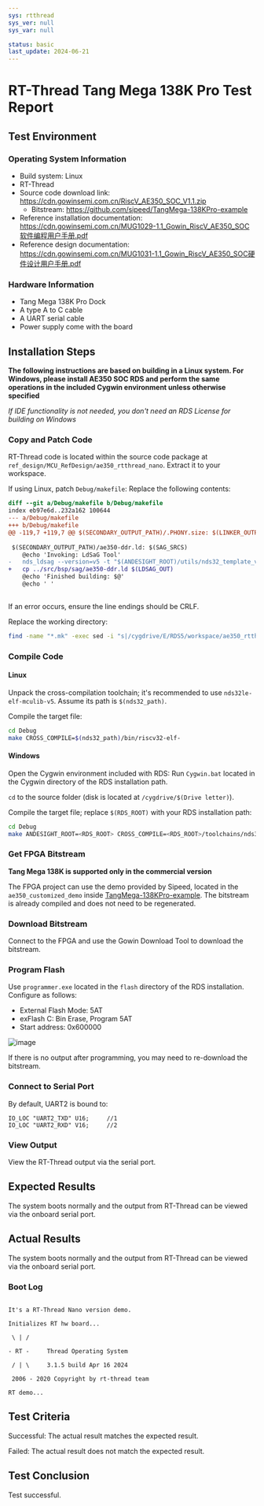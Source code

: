 ```yaml
---
sys: rtthread
sys_ver: null
sys_var: null

status: basic
last_update: 2024-06-21
---
```


# RT-Thread Tang Mega 138K Pro Test Report

## Test Environment

### Operating System Information

- Build system: Linux
- RT-Thread
- Source code download link: https://cdn.gowinsemi.com.cn/RiscV_AE350_SOC_V1.1.zip
	- Bitstream: https://github.com/sipeed/TangMega-138KPro-example
- Reference installation documentation: https://cdn.gowinsemi.com.cn/MUG1029-1.1_Gowin_RiscV_AE350_SOC软件编程用户手册.pdf
- Reference design documentation: https://cdn.gowinsemi.com.cn/MUG1031-1.1_Gowin_RiscV_AE350_SOC硬件设计用户手册.pdf

### Hardware Information

- Tang Mega 138K Pro Dock
- A type A to C cable
- A UART serial cable
- Power supply come with the board

## Installation Steps

**The following instructions are based on building in a Linux system. For Windows, please install AE350 SOC RDS and perform the same operations in the included Cygwin environment unless otherwise specified**

*If IDE functionality is not needed, you don't need an RDS License for building on Windows*

### Copy and Patch Code

RT-Thread code is located within the source code package at `ref_design/MCU_RefDesign/ae350_rtthread_nano`. Extract it to your workspace.

If using Linux, patch `Debug/makefile`:
Replace the following contents:
```diff
diff --git a/Debug/makefile b/Debug/makefile
index eb97e6d..232a162 100644
--- a/Debug/makefile
+++ b/Debug/makefile
@@ -119,7 +119,7 @@ $(SECONDARY_OUTPUT_PATH)/.PHONY.size: $(LINKER_OUTPUTS)
 
 $(SECONDARY_OUTPUT_PATH)/ae350-ddr.ld: $(SAG_SRCS)
 	@echo 'Invoking: LdSaG Tool'
-	nds_ldsag --version=v5 -t "$(ANDESIGHT_ROOT)/utils/nds32_template_v5.txt" "$(SAG_FILE)" -o $(LDSAG_OUT)
+	cp ../src/bsp/sag/ae350-ddr.ld $(LDSAG_OUT)
 	@echo 'Finished building: $@'
 	@echo ' '
 

```
If an error occurs, ensure the line endings should be CRLF.

Replace the working directory:
```bash
find -name "*.mk" -exec sed -i "s|/cygdrive/E/RDS5/workspace/ae350_rtthread_nano|$(pwd)|g" {} \;
```

### Compile Code

#### Linux
Unpack the cross-compilation toolchain; it's recommended to use `nds32le-elf-mculib-v5`. Assume its path is `$(nds32_path)`.

Compile the target file:
```bash
cd Debug
make CROSS_COMPILE=$(nds32_path)/bin/riscv32-elf-
```

#### Windows
Open the Cygwin environment included with RDS:
Run `Cygwin.bat` located in the Cygwin directory of the RDS installation path.

`cd` to the source folder (disk is located at `/cygdrive/$(Drive letter)`).

Compile the target file; replace `$(RDS_ROOT)` with your RDS installation path:
```bash
cd Debug
make ANDESIGHT_ROOT=<RDS_ROOT> CROSS_COMPILE=<RDS_ROOT>/toolchains/nds32le-elf-mculib-v5/bin/riscv32-elf-
```

### Get FPGA Bitstream

**Tang Mega 138K is supported only in the commercial version**

The FPGA project can use the demo provided by Sipeed, located in the `ae350_customized_demo` inside [TangMega-138KPro-example](https://github.com/sipeed/TangMega-138KPro-example). The bitstream is already compiled and does not need to be regenerated.

### Download Bitstream

Connect to the FPGA and use the Gowin Download Tool to download the bitstream.

### Program Flash

Use `programmer.exe` located in the `flash` directory of the RDS installation. Configure as follows:
- External Flash Mode: 5AT
- exFlash C: Bin Erase, Program 5AT
- Start address: 0x600000

![image](image.png)

If there is no output after programming, you may need to re-download the bitstream.

### Connect to Serial Port

By default, UART2 is bound to:
```
IO_LOC "UART2_TXD" U16;     //1
IO_LOC "UART2_RXD" V16;     //2
```

### View Output

View the RT-Thread output via the serial port.

## Expected Results

The system boots normally and the output from RT-Thread can be viewed via the onboard serial port.

## Actual Results

The system boots normally and the output from RT-Thread can be viewed via the onboard serial port.

### Boot Log

```log

It's a RT-Thread Nano version demo.

Initializes RT hw board...

 \ | /

- RT -     Thread Operating System

 / | \     3.1.5 build Apr 16 2024

 2006 - 2020 Copyright by rt-thread team

RT demo...

```

## Test Criteria

Successful: The actual result matches the expected result.

Failed: The actual result does not match the expected result.

## Test Conclusion

Test successful.
